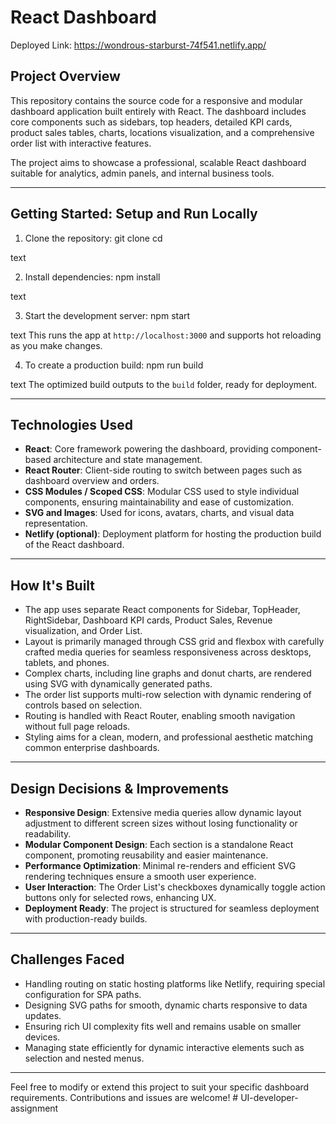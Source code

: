 # React Dashboard


Deployed Link: https://wondrous-starburst-74f541.netlify.app/

## Project Overview

This repository contains the source code for a responsive and modular dashboard application built entirely with React. The dashboard includes core components such as sidebars, top headers, detailed KPI cards, product sales tables, charts, locations visualization, and a comprehensive order list with interactive features.

The project aims to showcase a professional, scalable React dashboard suitable for analytics, admin panels, and internal business tools.

---

## Getting Started: Setup and Run Locally

1. Clone the repository:
git clone <your-repository-url>
cd <your-project-folder>

text

2. Install dependencies:
npm install

text

3. Start the development server:
npm start

text
This runs the app at `http://localhost:3000` and supports hot reloading as you make changes.

4. To create a production build:
npm run build

text
The optimized build outputs to the `build` folder, ready for deployment.

---


## Technologies Used

- **React**: Core framework powering the dashboard, providing component-based architecture and state management.
- **React Router**: Client-side routing to switch between pages such as dashboard overview and orders.
- **CSS Modules / Scoped CSS**: Modular CSS used to style individual components, ensuring maintainability and ease of customization.
- **SVG and Images**: Used for icons, avatars, charts, and visual data representation.
- **Netlify (optional)**: Deployment platform for hosting the production build of the React dashboard.

---

## How It's Built

- The app uses separate React components for Sidebar, TopHeader, RightSidebar, Dashboard KPI cards, Product Sales, Revenue visualization, and Order List.
- Layout is primarily managed through CSS grid and flexbox with carefully crafted media queries for seamless responsiveness across desktops, tablets, and phones.
- Complex charts, including line graphs and donut charts, are rendered using SVG with dynamically generated paths.
- The order list supports multi-row selection with dynamic rendering of controls based on selection.
- Routing is handled with React Router, enabling smooth navigation without full page reloads.
- Styling aims for a clean, modern, and professional aesthetic matching common enterprise dashboards.

---

## Design Decisions & Improvements

- **Responsive Design**: Extensive media queries allow dynamic layout adjustment to different screen sizes without losing functionality or readability.
- **Modular Component Design**: Each section is a standalone React component, promoting reusability and easier maintenance.
- **Performance Optimization**: Minimal re-renders and efficient SVG rendering techniques ensure a smooth user experience.
- **User Interaction**: The Order List's checkboxes dynamically toggle action buttons only for selected rows, enhancing UX.
- **Deployment Ready**: The project is structured for seamless deployment with production-ready builds.

---

## Challenges Faced

- Handling routing on static hosting platforms like Netlify, requiring special configuration for SPA paths.
- Designing SVG paths for smooth, dynamic charts responsive to data updates.
- Ensuring rich UI complexity fits well and remains usable on smaller devices.
- Managing state efficiently for dynamic interactive elements such as selection and nested menus.

---

Feel free to modify or extend this project to suit your specific dashboard requirements. Contributions and issues are welcome!
#   U I - d e v e l o p e r - a s s i g n m e n t  
 